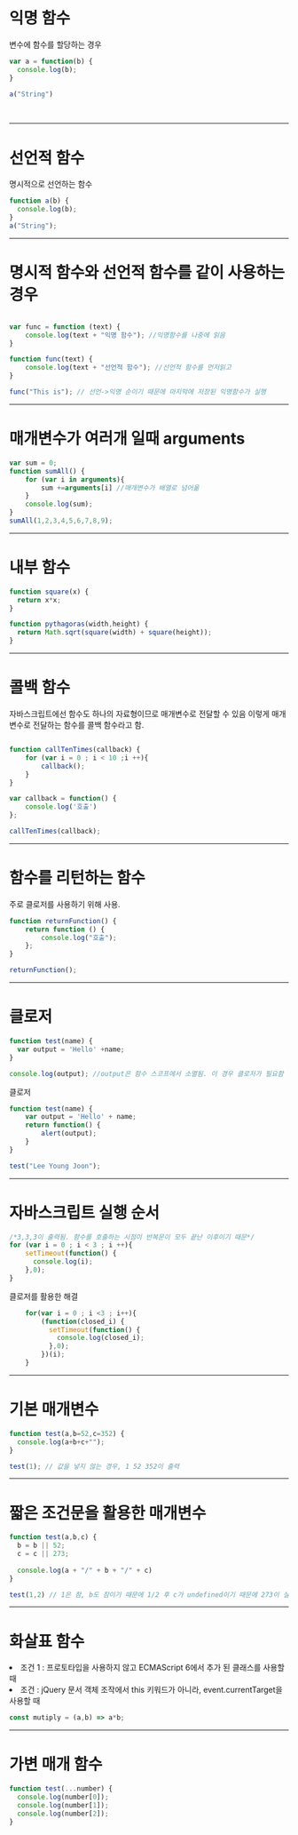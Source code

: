 # 익명 함수

변수에 함수를 할당하는 경우

```javascript
var a = function(b) {
  console.log(b);
}

a("String")
```


<br/>

---
# 선언적 함수

명시적으로 선언하는 함수

```javascript
function a(b) {
  console.log(b);
}
a("String"); 
```



---
# 명시적 함수와 선언적 함수를 같이 사용하는 경우

```javascript

var func = function (text) {
    console.log(text + "익명 함수"); //익명함수를 나중에 읽음
}

function func(text) {
    console.log(text + "선언적 함수"); //선언적 함수를 먼저읽고
}

func("This is"); // 선언->익명 순이기 때문에 마지막에 저장된 익명함수가 실행

```


---
# 매개변수가 여러개 일때 arguments

```javascript
var sum = 0;
function sumAll() {
    for (var i in arguments){
        sum +=arguments[i] //매개변수가 배열로 넘어옮
    }
    console.log(sum);
}
sumAll(1,2,3,4,5,6,7,8,9);
```


---
# 내부 함수

```javascript
function square(x) {
  return x*x;
}

function pythagoras(width,height) {
  return Math.sqrt(square(width) + square(height));
}
```


---
# 콜백 함수

자바스크립트에선 함수도 하나의 자료형이므로 매개변수로 전달할 수 있음
이렇게 매개 변수로 전달하는 함수를 콜백 함수라고 함.

```javascript

function callTenTimes(callback) {
    for (var i = 0 ; i < 10 ;i ++){
        callback();
    }
}

var callback = function() {
    console.log('호출')
};

callTenTimes(callback);
```



---
# 함수를 리턴하는 함수

주로 클로저를 사용하기 위해 사용.

```javascript
function returnFunction() {
    return function () {
        console.log("호출");
    };
}

returnFunction();
```



---
# 클로저

```javascript
function test(name) {
  var output = 'Hello' +name;
}

console.log(output); //output은 함수 스코프에서 소멸됨. 이 경우 클로저가 필요함
```

클로저
```javascript
function test(name) {
    var output = 'Hello' + name;
    return function() {
        alert(output);
    }
}

test("Lee Young Joon");
```


---
# 자바스크립트 실행 순서

```javascript
/*3,3,3이 출력됨. 함수를 호출하는 시점이 반복문이 모두 끝난 이후이기 때문*/
for (var i = 0 ; i < 3 ; i ++){
    setTimeout(function() {
      console.log(i);
    },0);
}
```
클로저를 활용한 해결
```javascript
    for(var i = 0 ; i <3 ; i++){
        (function(closed_i) {
          setTimeout(function() {
            console.log(closed_i);
          },0);
        })(i);
    }
```



---
# 기본 매개변수

```javascript
function test(a,b=52,c=352) {
  console.log(a+b+c+""); 
}

test(1); // 값을 넣지 않는 경우, 1 52 352이 출력 
```



---
# 짧은 조건문을 활용한 매개변수

```javascript
function test(a,b,c) {
  b = b || 52;
  c = c || 273;
  
  console.log(a + "/" + b + "/" + c) 
}

test(1,2) // 1은 참, b도 참이기 때문에 1/2 후 c가 undefined이기 때문에 273이 실행;

```



---
# 화살표 함수 

<li> 조건 1 : 프로토타입을 사용하지 않고 ECMAScript 6에서 추가 된 클래스를 사용할 때
<li> 조건 : jQuery 문서 객체 조작에서 this 키워드가 아니라, event.currentTarget을 사용할 때

```javascript
const mutiply = (a,b) => a*b;
```


---
# 가변 매개 함수

```javascript
function test(...number) {
  console.log(number[0]);
  console.log(number[1]);
  console.log(number[2]);
}
```